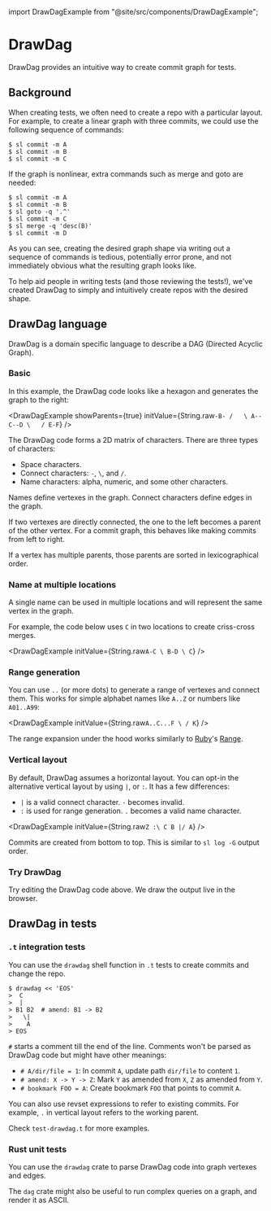 import DrawDagExample from "@site/src/components/DrawDagExample";

# DrawDag

DrawDag provides an intuitive way to create commit graph for tests.

## Background

When creating tests, we often need to create a repo with a particular layout.
For example, to create a linear graph with three commits, we could use the
following sequence of commands:

```
$ sl commit -m A
$ sl commit -m B
$ sl commit -m C
```

If the graph is nonlinear, extra commands such as merge and goto are needed:

```
$ sl commit -m A
$ sl commit -m B
$ sl goto -q '.^'
$ sl commit -m C
$ sl merge -q 'desc(B)'
$ sl commit -m D
```

As you can see, creating the desired graph shape via writing out a sequence of
commands is tedious, potentially error prone, and not immediately obvious what
the resulting graph looks like.

To help aid people in writing tests (and those reviewing the tests!), we've
created DrawDag to simply and intuitively create repos with the desired shape.


## DrawDag language

DrawDag is a domain specific language to describe a DAG (Directed Acyclic Graph).

### Basic

In this example, the DrawDag code looks like a hexagon and generates the graph
to the right:

<DrawDagExample showParents={true} initValue={String.raw`
    -B-
   /   \
  A--C--D
   \   /
    E-F
`} />

The DrawDag code forms a 2D matrix of characters. There are three types of
characters:

- Space characters.
- Connect characters: `-`,  `\`, and `/`.
- Name characters: alpha, numeric, and some other characters.

Names define vertexes in the graph. Connect characters define edges in the graph.

If two vertexes are directly connected, the one to the left becomes a parent of
the other vertex. For a commit graph, this behaves like making commits from
left to right.

If a vertex has multiple parents, those parents are sorted in lexicographical
order.

### Name at multiple locations

A single name can be used in multiple locations and will represent the same
vertex in the graph.

For example, the code below uses `C` in two locations to create criss-cross
merges.

<DrawDagExample initValue={String.raw`
  A-C
   \
  B-D
   \
    C
`} />

### Range generation

You can use `..` (or more dots) to generate a range of vertexes and connect
them. This works for simple alphabet names like `A..Z` or numbers like
`A01..A99`:

<DrawDagExample initValue={String.raw`
  A..C...F
      \ /
       K
`} />

The range expansion under the hood works similarly to
[Ruby](https://www.ruby-lang.org/)'s [Range](https://ruby-doc.org/core/Range.html).

### Vertical layout

By default, DrawDag assumes a horizontal layout. You can opt-in the alternative
vertical layout by using `|`, or `:`. It has a few differences:

- `|` is a valid connect character. `-` becomes invalid.
- `:` is used for range generation. `.` becomes a valid name character.

<DrawDagExample initValue={String.raw`
  Z
  :\
  C B
  |/
  A
`} />

Commits are created from bottom to top. This is similar to `sl log -G` output
order.

### Try DrawDag

Try editing the DrawDag code above. We draw the output live in the browser.

## DrawDag in tests

### `.t` integration tests

You can use the `drawdag` shell function in `.t` tests to create commits and
change the repo.

```
$ drawdag << 'EOS'
>  C
>  |
> B1 B2  # amend: B1 -> B2
>   \|
>    A
> EOS
```

`#` starts a comment till the end of the line. Comments won't be parsed as
DrawDag code but might have other meanings:

- `# A/dir/file = 1`: In commit `A`, update path `dir/file` to content `1`.
- `# amend: X -> Y -> Z`: Mark `Y` as amended from `X`, `Z` as amended from `Y`.
- `# bookmark FOO = A`: Create bookmark `FOO` that points to commit `A`.

You can also use revset expressions to refer to existing commits. For example,
`.` in vertical layout refers to the working parent.

Check `test-drawdag.t` for more examples.

### Rust unit tests

You can use the `drawdag` crate to parse DrawDag code into graph vertexes and
edges.

The `dag` crate might also be useful to run complex queries on a graph, and
render it as ASCII.
